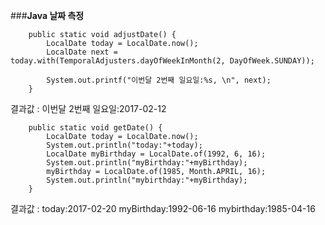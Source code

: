 ###**Java 날짜 측정**


		public static void adjustDate() {
			LocalDate today = LocalDate.now();
			LocalDate next = today.with(TemporalAdjusters.dayOfWeekInMonth(2, DayOfWeek.SUNDAY));
			
			System.out.printf("이번달 2번째 일요일:%s, \n", next);
		}

 결과값 : 이번달 2번째 일요일:2017-02-12
		
		
		public static void getDate() {
			LocalDate today = LocalDate.now();
			System.out.println("today:"+today);
			LocalDate myBirthday = LocalDate.of(1992, 6, 16);
			System.out.println("myBirthday:"+myBirthday);
			myBirthday = LocalDate.of(1985, Month.APRIL, 16);
			System.out.println("mybirthday:"+myBirthday);
		}

 결과값 : today:2017-02-20
myBirthday:1992-06-16
mybirthday:1985-04-16